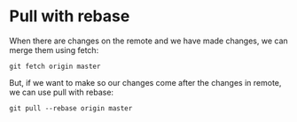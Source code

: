 # Pull with rebase

When there are changes on the remote and we have made changes, we can merge them using fetch:

```
git fetch origin master
```

But, if we want to make so our changes come after the changes in remote, we can use pull with rebase:

```
git pull --rebase origin master
```

